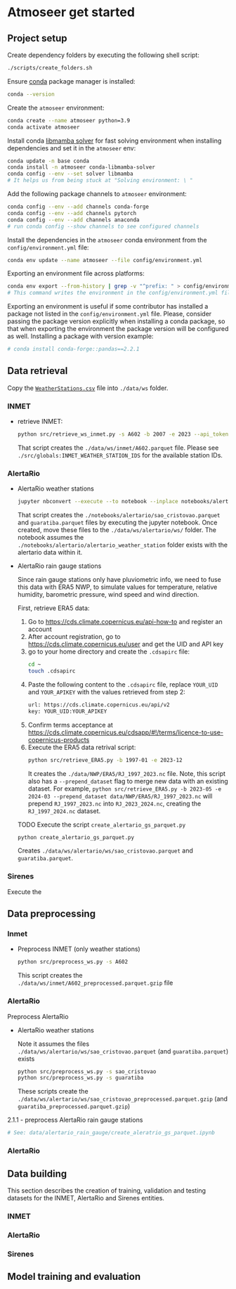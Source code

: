 # Atmoseer get started

## Project setup

Create dependency folders by executing the following shell script:
```sh
./scripts/create_folders.sh
```

Ensure [conda](https://www.anaconda.com/download/) package manager is installed:
```sh
conda --version
```

Create the `atmoseer` environment:
```sh
conda create --name atmoseer python=3.9
conda activate atmoseer
```

Install conda [libmamba solver](https://www.anaconda.com/blog/a-faster-conda-for-a-growing-community) for fast solving environment when installing dependencies and set it in the `atmoseer` env:
```sh
conda update -n base conda
conda install -n atmoseer conda-libmamba-solver
conda config --env --set solver libmamba
# It helps us from being stuck at "Solving environment: \ "
```

Add the following package channels to `atmoseer` environment:
```sh
conda config --env --add channels conda-forge
conda config --env --add channels pytorch
conda config --env --add channels anaconda
# run conda config --show channels to see configured channels
```

Install the dependencies in the `atmoseer` conda environment from the `config/environment.yml` file:
```sh
conda env update --name atmoseer --file config/environment.yml
```

Exporting an environment file across platforms:
```sh
conda env export --from-history | grep -v "^prefix: " > config/environment.yml
# This command writes the environment in the config/environment.yml file, ignoring the prefix local setting.
```

Exporting an environment is useful if some contributor has installed a package not listed in the `config/environment.yml` file. Please, consider passing the package version explicitly when installing a conda package, so that when exporting the environment the package version will be configured as well. Installing a package with version example:
```sh
# conda install conda-forge::pandas==2.2.1
```

## Data retrieval

Copy the [`WeatherStations.csv`](https://portal.inmet.gov.br/paginas/catalogoaut#) file into `./data/ws` folder.

### INMET
- retrieve INMET:
    ```sh
    python src/retrieve_ws_inmet.py -s A602 -b 2007 -e 2023 --api_token INMET_TOKEN
    ```
    That script creates the `./data/ws/inmet/A602.parquet` file. Please see `./src/globals:INMET_WEATHER_STATION_IDS` for the available station IDs.

### AlertaRio

- AlertaRio weather stations

    ```sh
    jupyter nbconvert --execute --to notebook --inplace notebooks/alertario/create_alertario_ws_parquet.ipynb
    ```
    That script creates the `./notebooks/alertario/sao_cristovao.parquet` and `guaratiba.parquet` files by executing the jupyter notebook. Once created, move these files to the `./data/ws/alertario/ws/` folder. The notebook assumes the `./notebooks/alertario/alertario_weather_station` folder exists with the alertario data within it.

- AlertaRio rain gauge stations

    Since rain gauge stations only have pluviometric info, we need to fuse this data with ERA5 NWP, to 
    simulate values for temperature, relative humidity, barometric pressure, wind speed and wind direction.

    First, retrieve ERA5 data:
    1. Go to https://cds.climate.copernicus.eu/api-how-to and register an account
    2. After account registration, go to https://cds.climate.copernicus.eu/user and get the UID and API key
    3. go to your home directory and create the `.cdsapirc` file:
        ```sh
        cd ~
        touch .cdsapirc
        ```
    4. Paste the following content to the `.cdsapirc` file, replace `YOUR_UID` and `YOUR_APIKEY` with the values retrieved from step 2:
        ```sh
        url: https://cds.climate.copernicus.eu/api/v2
        key: YOUR_UID:YOUR_APIKEY
        ```
    5. Confirm terms acceptance at https://cds.climate.copernicus.eu/cdsapp/#!/terms/licence-to-use-copernicus-products
    6. Execute the ERA5 data retrival script:
        ```sh
        python src/retrieve_ERA5.py -b 1997-01 -e 2023-12
        ```
        It creates the `./data/NWP/ERA5/RJ_1997_2023.nc` file. Note, this script also has a `--prepend_dataset` flag to merge new data with an existing dataset. For example, `python src/retrieve_ERA5.py -b 2023-05 -e 2024-03 --prepend_dataset data/NWP/ERA5/RJ_1997_2023.nc` will prepend `RJ_1997_2023.nc` into `RJ_2023_2024.nc`, creating the `RJ_1997_2024.nc` dataset.

    TODO
    Execute the script `create_alertario_gs_parquet.py`
    ```sh
    python create_alertario_gs_parquet.py
    ```
    Creates `./data/ws/alertario/ws/sao_cristovao.parquet` and `guaratiba.parquet`.

### Sirenes

Execute the

## Data preprocessing

### Inmet

- Preprocess INMET (only weather stations)
    ```sh
    python src/preprocess_ws.py -s A602
    ```
    This script creates the `./data/ws/inmet/A602_preprocessed.parquet.gzip` file

### AlertaRio

Preprocess AlertaRio

- AlertaRio weather stations

    Note it assumes the files `./data/ws/alertario/ws/sao_cristovao.parquet` (and `guaratiba.parquet`) exists
    ```sh
    python src/preprocess_ws.py -s sao_cristovao
    python src/preprocess_ws.py -s guaratiba
    ```
    These scripts create the `./data/ws/alertario/ws/sao_cristovao_preprocessed.parquet.gzip` (and `guaratiba_preprocessed.parquet.gzip`) 

2.1.1  - preprocess AlertaRio rain gauge stations
```sh
# See: data/alertario_rain_gauge/create_aleratrio_gs_parquet.ipynb
```

### AlertaRio

## Data building

This section describes the creation of training, validation and testing datasets for the INMET, AlertaRio and Sirenes entities.

### INMET

### AlertaRio

### Sirenes

## Model training and evaluation